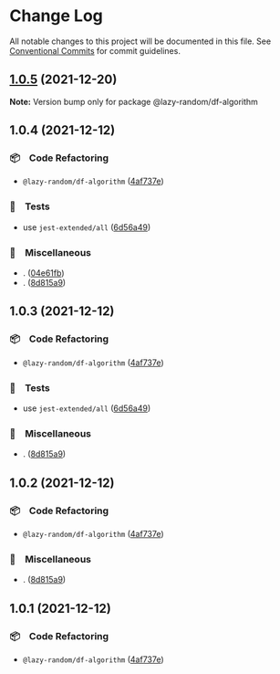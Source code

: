 # Change Log

All notable changes to this project will be documented in this file.
See [Conventional Commits](https://conventionalcommits.org) for commit guidelines.

## [1.0.5](https://github.com/bluelovers/ws-random/compare/@lazy-random/df-algorithm@1.0.4...@lazy-random/df-algorithm@1.0.5) (2021-12-20)

**Note:** Version bump only for package @lazy-random/df-algorithm





## 1.0.4 (2021-12-12)


### 📦　Code Refactoring

* `@lazy-random/df-algorithm` ([4af737e](https://github.com/bluelovers/ws-random/commit/4af737e5c387c61d978d2475e5758494209a6d16))


### 🚨　Tests

* use `jest-extended/all` ([6d56a49](https://github.com/bluelovers/ws-random/commit/6d56a49e94ec701cd8744632a04871cba4e59ea8))


### 🔖　Miscellaneous

* . ([04e61fb](https://github.com/bluelovers/ws-random/commit/04e61fb160f654f1f2f6efe95f63d900ed2449e3))
* . ([8d815a9](https://github.com/bluelovers/ws-random/commit/8d815a9451f12cabc9b81680e463d429c45f2506))





## 1.0.3 (2021-12-12)


### 📦　Code Refactoring

* `@lazy-random/df-algorithm` ([4af737e](https://github.com/bluelovers/ws-random/commit/4af737e5c387c61d978d2475e5758494209a6d16))


### 🚨　Tests

* use `jest-extended/all` ([6d56a49](https://github.com/bluelovers/ws-random/commit/6d56a49e94ec701cd8744632a04871cba4e59ea8))


### 🔖　Miscellaneous

* . ([8d815a9](https://github.com/bluelovers/ws-random/commit/8d815a9451f12cabc9b81680e463d429c45f2506))





## 1.0.2 (2021-12-12)


### 📦　Code Refactoring

* `@lazy-random/df-algorithm` ([4af737e](https://github.com/bluelovers/ws-random/commit/4af737e5c387c61d978d2475e5758494209a6d16))


### 🔖　Miscellaneous

* . ([8d815a9](https://github.com/bluelovers/ws-random/commit/8d815a9451f12cabc9b81680e463d429c45f2506))





## 1.0.1 (2021-12-12)


### 📦　Code Refactoring

* `@lazy-random/df-algorithm` ([4af737e](https://github.com/bluelovers/ws-random/commit/4af737e5c387c61d978d2475e5758494209a6d16))

